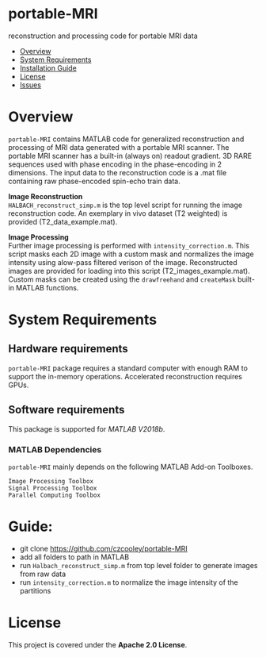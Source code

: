 # portable-MRI
 reconstruction and processing code for portable MRI data

 - [Overview](#overview)
 - [System Requirements](#system-requirements)
 - [Installation Guide](#installation-guide)
 - [License](#license)
 - [Issues](https://github.com/neurodata/mgcpy/issues)

 # Overview
 ``portable-MRI`` contains MATLAB code for generalized reconstruction and processing of MRI data generated with a portable MRI scanner. The portable MRI scanner has a built-in (always on) readout gradient. 3D RARE sequences used with phase encoding in the phase-encoding in 2 dimensions. The input data to the reconstruction code is a .mat file containing raw phase-encoded spin-echo train data.

 <b>Image Reconstruction</b> <br />
`HALBACH_reconstruct_simp.m` is the top level script for running the image reconstruction code. An exemplary in vivo dataset (T2 weighted) is provided (T2_data_example.mat).

<b>Image Processing</b><br />
Further image processing is performed with `intensity_correction.m`. This script masks each 2D image with a custom mask and normalizes the image intensity using alow-pass filtered verison of the image. Reconstructed images are provided for loading into this script (T2_images_example.mat). Custom masks can be created using the `drawfreehand` and `createMask` built-in MATLAB functions.

 # System Requirements
 ## Hardware requirements
 `portable-MRI` package requires a standard computer with enough RAM to support the in-memory operations. Accelerated reconstruction requires GPUs.

 ## Software requirements
 This package is supported for *MATLAB V2018b*.

 ### MATLAB Dependencies
 `portable-MRI` mainly depends on the following MATLAB Add-on Toolboxes.

 ```
Image Processing Toolbox
Signal Processing Toolbox
Parallel Computing Toolbox
 ```

 # Guide:

 - git clone https://github.com/czcooley/portable-MRI
 - add all folders to path in MATLAB
 - run `Halbach_reconstruct_simp.m` from top level folder to generate images from raw data
 - run `intensity_correction.m` to normalize the image intensity of the partitions




 # License

 This project is covered under the **Apache 2.0 License**.
